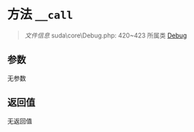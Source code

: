 # 方法 `__call`

> *文件信息* suda\core\Debug.php: 420~423
> 所属类 [Debug](../Debug.md)




## 参数


无参数


## 返回值

无返回值
